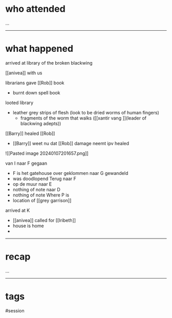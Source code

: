 # who attended

...

---
# what happened

arrived at library of the broken blackwing 

[[anivea]] with us

librarians gave [[Rob]] book
- burnt down spell book

looted library
- leather grey strips of flesh (look to be dried worms of human fingers)
	* fragments of the worm that walks ([[xantir vang ]](leader of blackwing adepts))

[[Barry]] healed [[Rob]]
- [[Barry]] weet nu dat [[Rob]] damage neemt ipv healed

![[Pasted image 20240107201657.png]]

van I naar F gegaan
- F is het gatehouse over geklommen
naar G gewandeld
- was doodlopend
Terug naar F
- op de muur
naar E
- nothing of note
naar D
- nothing of note
Where P is
- location of [[grey garrison]] 

arrived at K
- [[anivea]] called for [[Iribeth]]
- house is home
- 



---
# recap

...

---
# tags

#session